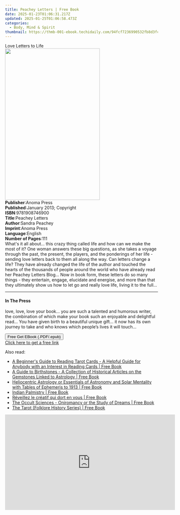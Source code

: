 ```yaml
---
title: Peachey Letters | Free Book
date: 2025-01-23T01:06:31.217Z
updated: 2025-01-25T01:06:58.473Z
categories:
  - Body, Mind & Spirit
thumbnail: https://thmb-001-ebook.techidaily.com/94fcf7236990532fb8d3fcab550a34a3699222d6f7ea82739d3fe2c007e0d69e.jpg
---
```

<main id="book-container">
  <div class="flex flex-col">
    <div class="book-brief flex-1 py-6 px-4 sm:p-6 md:py-10 md:px-8">
      <!-- brief-->
      <div class="book-brief-main">Love Letters to Life</div>
    </div>
    <div
      class="book-meta-info flex-1 grid gap-4 col-start-1 col-end-3 row-start-1 sm:mb-6 sm:grid-cols-4 lg:gap-6 lg:col-start-2 lg:row-end-6 lg:row-span-6 lg:mb-0"
    >
      <div
        class="book-meta-info-left place-content-center mt-4 p-4 text-sm leading-6 col-start-2 col-span-2 dark:text-slate-400"
      >
        <img
          class="w-full h-500 object-cover rounded-lg sm:h-255 sm:col-span-2 lg:col-span-full"
          src="https://img-001-ebook.techidaily.com/a7b7acf95a1df6e5babb9195ebce751a1dc9665cc877da2ccc02956c4bb4ca90.jpg"
          alt=""
          width="312"
          height="500"
        />
      </div>
      <div
        class="book-meta-info-right mt-2 col-start-1 row-start-2 col-span-3 self-center"
      >
        <!-- meta data  -->
        <div class="flex flex-col px-4 md:px-8">
          <div class="flex-1">
            <strong>Publisher</strong>:<span class="px-2">Anoma Press</span>
          </div>
          <div class="flex-1">
            <strong>Published</strong>:<span class="px-2"
              >January 2013; Copyright</span
            >
          </div>
          <div class="flex-1">
            <strong>ISBN</strong>:<span class="px-2">9781908746900</span>
          </div>
          <div class="flex-1">
            <strong>Title</strong>:<span class="px-2">Peachey Letters</span>
          </div>
          <div class="flex-1">
            <strong>Author</strong>:<span class="px-2">Sandra Peachey</span>
          </div>
          <div class="flex-1">
            <strong>Imprint</strong>:<span class="px-2">Anoma Press</span>
          </div>
          <div class="flex-1">
            <strong>Language</strong>:<span class="px-2">English</span>
          </div>
          <div class="flex-1">
            <strong>Number of Pages</strong>:<span class="px-2">111</span>
          </div>
        </div>
      </div>
    </div>
    <div class="book-description flex-1 py-6 px-4 sm:p-6 md:py-10 md:px-8">
      <div class="book-description-main">
        <div accordion-content="" id="description">
          What's it all about... this crazy thing called life and how can we
          make the most of it? One woman answers these big questions, as she
          takes a voyage through the past, the present, the players, and the
          ponderings of her life - sending love letters back to them all along
          the way. Can letters change a life? They have already changed the life
          of the author and touched the hearts of the thousands of people around
          the world who have already read her Peachey Letters Blog... Now in
          book form, these letters do so many things - they entertain, engage,
          elucidate and energise, and more than that they ultimately show us how
          to let go and really love life, living it to the full...
        </div>
      </div>
    </div>
    <div class="book-excerpts flex-1 py-6 px-4 sm:p-6 md:py-10 md:px-8">
      <!-- excerpts-->
      <div class="book-excerpts-main">
        <hr />
        <h4 class="placeholder placeholder-heading">
          <span>In The Press</span>
        </h4>
        <p>
          love, love, love your book… you are such a talented and humorous
          writer, the combination of which make your book such an enjoyable and
          delightful read… You have given birth to a beautiful unique gift… it
          now has its own journey to take and who knows which people’s lives it
          will touch…
        </p>
      </div>
    </div>
    <div
      class="book-about-author flex-1 py-6 px-4 sm:p-6 md:py-10 md:px-8"
    ></div>
    <div class="book-free-get flex-1 py-6 px-4 sm:p-6 md:py-10 md:px-8">
      <button
        id="btn-free-get"
        class="bg-blue-500 hover:bg-blue-700 text-white font-bold py-2 px-4 rounded"
      >
        Free Get EBook (.PDF/.epub)
      </button>
      <div id="countdown-display" class="px-2 text-lg mt-2"></div>
      <a
        id="free-link"
        class="hidden bg-blue-500 hover:bg-blue-700 text-white font-bold py-2 px-4 rounded"
        href="https://www.ebooks.com/en-us/book/96438816/peachey-letters/sandra-peachey/"
        target="_blank"
        >Click here to get a free link</a
      >
    </div>
    <script>
      let countdownTime = 0;
      let countdownInterval = null;
      document
        .getElementById('btn-free-get')
        .addEventListener('click', startCountdown);
      function startCountdown() {
        countdownTime = new Date().getTime() + 60000 * 3;
        countdownInterval = setInterval(updateCountdown, 1000);
        document.getElementById('btn-free-get').disabled = true;
        document
          .getElementById('btn-free-get')
          .classList.add('bg-gray-500', 'cursor-not-allowed');
      }
      function updateCountdown() {
        let currentTime = new Date().getTime();
        let timeLeft = countdownTime - currentTime;
        let secondsLeft = Math.floor(timeLeft / 1000);
        document.getElementById('countdown-display').innerHTML =
          `Remaining time: ${secondsLeft} seconds.`;
        if (secondsLeft <= 0) {
          clearInterval(countdownInterval);
          document.getElementById('btn-free-get').classList.add('hidden');
          document.getElementById('free-link').classList.remove('hidden');
          document.getElementById('countdown-display').innerHTML = '';
        }
      }
    </script>
  </div>
</main>

<ins class="adsbygoogle"
      style="display:block"
      data-ad-client="ca-pub-7571918770474297"
      data-ad-slot="8358498916"
      data-ad-format="auto"
      data-full-width-responsive="true"></ins>
    

<span class="atpl-alsoreadstyle">Also read:</span>
<div><ul>
<li><a href="https://novels-ebooks.techidaily.com/210536716-9781473353619-a-beginners-guide-to-reading-tarot-cards-a-helpful-guide-for-anybody-with-an-interest-in-reading-cards/"><u>A Beginner's Guide to Reading Tarot Cards - A Helpful Guide for Anybody with an Interest in Reading Cards | Free Book</u></a></li>
<li><a href="https://novels-ebooks.techidaily.com/210536556-9781473356412-a-guide-to-birthstones-a-collection-of-historical-articles-on-the-gemstones-linked-to-astrology/"><u>A Guide to Birthstones - A Collection of Historical Articles on the Gemstones Linked to Astrology | Free Book</u></a></li>
<li><a href="https://novels-ebooks.techidaily.com/210537378-9781473340442-heliocentric-astrology-or-essentials-of-astronomy-and-solar-mentality-with-tables-of-ephemeris-to-1913/"><u>Heliocentric Astrology or Essentials of Astronomy and Solar Mentality with Tables of Ephemeris to 1913 | Free Book</u></a></li>
<li><a href="https://novels-ebooks.techidaily.com/210536627-9781473346888-indian-palmistry/"><u>Indian Palmistry | Free Book</u></a></li>
<li><a href="https://novels-ebooks.techidaily.com/210538355-9782017166023-reveillez-le-creatif-qui-dort-en-vous/"><u>Réveillez le créatif qui dort en vous | Free Book</u></a></li>
<li><a href="https://novels-ebooks.techidaily.com/210537245-9781473357358-the-occult-sciences-oniromancy-or-the-study-of-dreams/"><u>The Occult Sciences - Oniromancy or the Study of Dreams | Free Book</u></a></li>
<li><a href="https://novels-ebooks.techidaily.com/210537181-9781446548622-the-tarot-folklore-history-series/"><u>The Tarot (Folklore History Series) | Free Book</u></a></li>
</ul></div>

<!-- affiliate ads begin -->
<iframe width="560" height="315" src="https://www.youtube.com/embed/GU08CQVsZz0?si=V-SvPfzRsQysMS0e" title="YouTube video player" frameborder="0" allow="accelerometer; autoplay; clipboard-write; encrypted-media; gyroscope; picture-in-picture; web-share" referrerpolicy="strict-origin-when-cross-origin" allowfullscreen></iframe>
<!-- affiliate ads end -->

